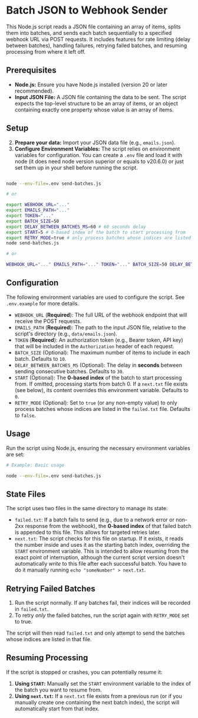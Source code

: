 # Batch JSON to Webhook Sender

This Node.js script reads a JSON file containing an array of items, splits them into batches, and sends each batch sequentially to a specified webhook URL via POST requests. It includes features for rate limiting (delay between batches), handling failures, retrying failed batches, and resuming processing from where it left off.

## Prerequisites

- **Node.js:** Ensure you have Node.js installed (version 20 or later recommended).
- **Input JSON File:** A JSON file containing the data to be sent. The script expects the top-level structure to be an array of items, or an object containing exactly one property whose value is an array of items.

## Setup

2.  **Prepare your data:** Import your JSON data file (e.g., `emails.json`).
3.  **Configure Environment Variables:** The script relies on environment variables for configuration. You can create a `.env` file and load it with node (it does need node version superior or equals to v20.6.0) or just set them up in your shell before running the script.

```bash

node --env-file=.env send-batches.js

# or 

export WEBHOOK_URL="..."
export EMAILS_PATH="..."
export TOKEN="..."
export BATCH_SIZE=50
export DELAY_BETWEEN_BATCHES_MS=60 # 60 seconds delay
export START=5 # 0-based index of the batch to start processing from
export RETRY_MODE=true # only process batches whose indices are listed in the `failed.txt` file
node send-batches.js

# or

WEBHOOK_URL="..." EMAILS_PATH="..." TOKEN="..." BATCH_SIZE=50 DELAY_BETWEEN_BATCHES_MS=60 START=5 RETRY_MODE=true node send-batches.js

```

## Configuration

The following environment variables are used to configure the script. See `.env.example` for more details.

- `WEBHOOK_URL` (**Required**): The full URL of the webhook endpoint that will receive the POST requests.
- `EMAILS_PATH` (**Required**): The path to the input JSON file, relative to the script's directory (e.g., `data/emails.json`).
- `TOKEN` (**Required**): An authorization token (e.g., Bearer token, API key) that will be included in the `Authorization` header of each request.
- `BATCH_SIZE` (Optional): The maximum number of items to include in each batch. Defaults to `10`.
- `DELAY_BETWEEN_BATCHES_MS` (Optional): The delay in **seconds** between sending consecutive batches. Defaults to `30`.
- `START` (Optional): The **0-based index** of the batch to start processing from. If omitted, processing starts from batch 0. If a `next.txt` file exists (see below), its content overrides this environment variable. Defaults to `0`.
- `RETRY_MODE` (Optional): Set to `true` (or any non-empty value) to only process batches whose indices are listed in the `failed.txt` file. Defaults to `false`.

## Usage

Run the script using Node.js, ensuring the necessary environment variables are set:

```bash
# Example: Basic usage

node --env-file=.env send-batches.js

```

## State Files

The script uses two files in the same directory to manage its state:

- `failed.txt`: If a batch fails to send (e.g., due to a network error or non-2xx response from the webhook), the **0-based index** of that failed batch is appended to this file. This allows for targeted retries later.
- `next.txt`: The script checks for this file on startup. If it exists, it reads the number inside and uses it as the starting batch index, overriding the `START` environment variable. This is intended to allow resuming from the exact point of interruption, although the current script version doesn't automatically _write_ to this file after each successful batch. You have to do it manually running `echo "someNumber" > next.txt`.

## Retrying Failed Batches

1.  Run the script normally. If any batches fail, their indices will be recorded in `failed.txt`.
2.  To retry _only_ the failed batches, run the script again with `RETRY_MODE` set to true.

The script will then read `failed.txt` and only attempt to send the batches whose indices are listed in that file.

## Resuming Processing

If the script is stopped or crashes, you can potentially resume it:

1.  **Using `START`:** Manually set the `START` environment variable to the index of the batch you want to resume from.
2.  **Using `next.txt`:** If a `next.txt` file exists from a previous run (or if you manually create one containing the next batch index), the script will automatically start from that index.

